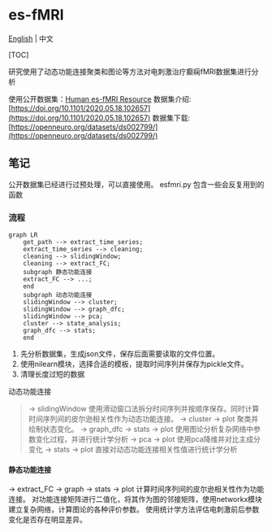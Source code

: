 # es-fMRI

[English](./README_EN.md) | 中文

[TOC]  

研究使用了动态功能连接聚类和图论等方法对电刺激治疗癫痫fMRI数据集进行分析

使用公开数据集：[Human es-fMRI Resource](https://github.com/wiheto/esfmri_data_descriptor)
数据集介绍: [https://doi.org/10.1101/2020.05.18.102657](https://doi.org/10.1101/2020.05.18.102657)
数据集下载: [https://openneuro.org/datasets/ds002799/](https://openneuro.org/datasets/ds002799/)

## 笔记

公开数据集已经进行过预处理，可以直接使用。
esfmri.py 包含一些会反复用到的函数

### 流程

```mermaid
graph LR
    get_path --> extract_time_series;
    extract_time_series --> cleaning;
    cleaning --> slidingWindow;
    cleaning --> extract_FC;
    subgraph 静态功能连接
    extract_FC --> ...;
    end
    subgraph 动态功能连接
    slidingWindow --> cluster;
    slidingWindow --> graph_dfc;
    slidingWindow --> pca;
    cluster --> state_analysis;
    graph_dfc --> stats;
    end
```

1. 先分析数据集，生成json文件，保存后面需要读取的文件位置。
2. 使用nilearn模块，选择合适的模板，提取时间序列并保存为pickle文件。
3. 清理长度过短的数据

动态功能连接
> -> slidingWindow
>使用滑动窗口法拆分时间序列并按顺序保存。同时计算时间序列间的皮尔逊相关性作为动态功能连接。
> -> cluster -> plot
>聚类并绘制状态变化。
> -> graph_dfc -> stats -> plot
>使用图论分析复杂网络中参数变化过程，并进行统计学分析
> -> pca -> plot
>使用pca降维并对比主成分变化
> -> stats -> plot
>直接对动态功能连接相关性值进行统计学分析

#### 静态功能连接

 -> extract_FC -> graph -> stats -> plot
计算时间序列间的皮尔逊相关性作为功能连接。
对功能连接矩阵进行二值化，将其作为图的邻接矩阵，使用networkx模块建立复杂网络，计算图论的各种评价参数。
使用统计学方法评估电刺激前后参数变化是否存在明显差异。
